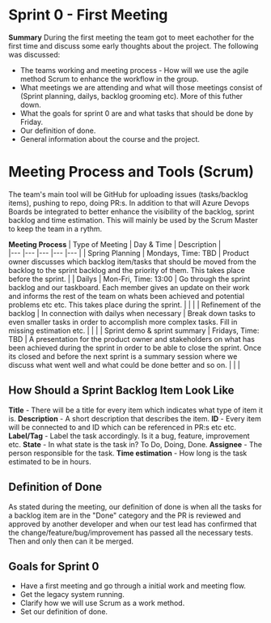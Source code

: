 ﻿# Sprint 0 - First Meeting
**Summary**
During the first meeting the team got to meet eachother for the first time and discuss some early thoughts about the project. The following was discussed:

 - The teams working and meeting process - How will we use the agile method Scrum to enhance the workflow in the group.
 - What meetings we are attending and what will those meetings consist of (Sprint planning, dailys, backlog grooming etc). More of this futher down.
 - What the goals for sprint 0 are and what tasks that should be done by Friday.
 - Our definition of done.
 - General information about the course and the project.

# Meeting Process and Tools (Scrum)

The team's main tool will be GitHub for uploading issues (tasks/backlog items), pushing to repo, doing PR:s. In addition to that will Azure Devops Boards be integrated to better enhance the visibility of the backlog, sprint backlog and time estimation. This will mainly be used by the Scrum Master to keep the team in a rythm.

**Meeting Process**
|   Type of Meeting	|   Day & Time	|   Description	|   
|---	|---	|---	|---	|---	|
|   Spring Planning	|   Mondays, Time: TBD	|   Product owner discusses which backlog item/tasks that should be moved from the backlog to the sprint backlog and the priority of them. This takes place before the sprint.	| 
|   Dailys	|   Mon-Fri, Time: 13:00	|   Go through the sprint backlog and our taskboard. Each member gives an update on their work and informs the rest of the team on whats been achieved and potential problems etc etc. This takes place during the sprint. 	|   	|   	|
|   Refinement of the backlog	|   In connection with dailys when necessary	|   Break down tasks to even smaller tasks in order to accomplish more complex tasks. Fill in missing estimation etc.	|   	|   	|
|   Sprint demo & sprint summary	|   Fridays, Time: TBD	|   A presentation for the product owner and stakeholders on what has been achieved during the sprint in order to be able to close the sprint. Once its closed and before the next sprint is a summary session where we discuss what went well and what could be done better and so on.	|   	|   	|



## How Should a Sprint Backlog Item Look Like

**Title** - There will be a title for every item which indicates what type of item it is.
**Description** - A short description that describes the item.
**ID** - Every item will be connected to and ID which can be referenced in PR:s etc etc.
**Label/Tag** - Label the task accordingly. Is it a bug, feature, improvement etc.
**State** - In what state is the task in? To Do, Doing, Done.
**Assignee** - The person responsible for the task.
**Time estimation** - How long is the task estimated to be in hours.



## Definition of Done

As stated during the meeting, our definition of done is when all the tasks for a backlog item are in the "Done" category and the PR is reviewed and approved by another developer and when our test lead has confirmed that the change/feature/bug/improvement has passed all the necessary tests. Then and only then can it be merged.

## Goals for Sprint 0

 - Have a first meeting and go through a initial work and meeting flow.
 - Get the legacy system running.
 - Clarify how we will use Scrum as a work method.
 - Set our definition of done.



